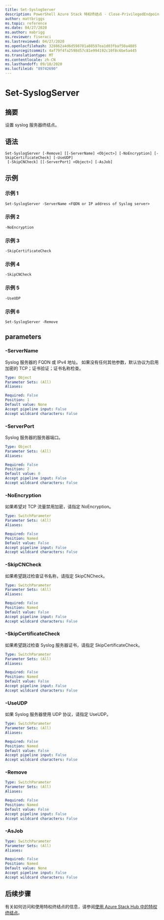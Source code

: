 ```yaml
---
title: Set-SyslogServer
description: PowerShell Azure Stack 特权终结点 - Close-PrivilegedEndpoint 参考
author: mattbriggs
ms.topic: reference
ms.date: 04/27/2020
ms.author: mabrigg
ms.reviewer: fiseraci
ms.lastreviewed: 04/27/2020
ms.openlocfilehash: 328862a4d6d598781a88597ea1d03fbaf50a4885
ms.sourcegitcommit: 4af79f4fa2598d57c81e994192c10f8c6be5a445
ms.translationtype: MT
ms.contentlocale: zh-CN
ms.lasthandoff: 09/10/2020
ms.locfileid: "89742690"
---
```

# <a name="set-syslogserver"></a>Set-SyslogServer

## <a name="synopsis"></a>摘要
设置 syslog 服务器终结点。

## <a name="syntax"></a>语法

```
Set-SyslogServer [-Remove] [[-ServerName] <Object>] [-NoEncryption] [-SkipCertificateCheck] [-UseUDP]
 [-SkipCNCheck] [[-ServerPort] <Object>] [-AsJob]
```


## <a name="examples"></a>示例

### <a name="example-1"></a>示例 1

```
Set-SyslogServer -ServerName <FQDN or IP address of Syslog server>
```

### <a name="example-2"></a>示例 2
```
-NoEncryption
```

### <a name="example-3"></a>示例 3
```
-SkipCertificateCheck
```

### <a name="example-4"></a>示例 4
```
-SkipCNCheck
```

### <a name="example-5"></a>示例 5
```
-UseUDP
```

### <a name="example-6"></a>示例 6
```
Set-SyslogServer -Remove
```

## <a name="parameters"></a>parameters

### <a name="-servername"></a>-ServerName
Syslog 服务器的 FQDN 或 IPv4 地址。
如果没有任何其他参数，默认协议为启用加密的 TCP；证书验证；证书名称检查。

```yaml
Type: Object
Parameter Sets: (All)
Aliases:

Required: False
Position: 1
Default value: None
Accept pipeline input: False
Accept wildcard characters: False
```

### <a name="-serverport"></a>-ServerPort
Syslog 服务器的服务器端口。

```yaml
Type: Object
Parameter Sets: (All)
Aliases:

Required: False
Position: 2
Default value: 0
Accept pipeline input: False
Accept wildcard characters: False
```

### <a name="-noencryption"></a>-NoEncryption
如果希望对 TCP 流量禁用加密，请指定 NoEncryption。

```yaml
Type: SwitchParameter
Parameter Sets: (All)
Aliases:

Required: False
Position: Named
Default value: False
Accept pipeline input: False
Accept wildcard characters: False
```

### <a name="-skipcncheck"></a>-SkipCNCheck
如果希望跳过检查证书名称，请指定 SkipCNCheck。

```yaml
Type: SwitchParameter
Parameter Sets: (All)
Aliases:

Required: False
Position: Named
Default value: False
Accept pipeline input: False
Accept wildcard characters: False
```

### <a name="-skipcertificatecheck"></a>-SkipCertificateCheck
如果希望跳过检查 Syslog 服务器证书，请指定 SkipCertificateCheck。

```yaml
Type: SwitchParameter
Parameter Sets: (All)
Aliases:

Required: False
Position: Named
Default value: False
Accept pipeline input: False
Accept wildcard characters: False
```

### <a name="-useudp"></a>-UseUDP
如果 Syslog 服务器使用 UDP 协议，请指定 UseUDP。

```yaml
Type: SwitchParameter
Parameter Sets: (All)
Aliases:

Required: False
Position: Named
Default value: False
Accept pipeline input: False
Accept wildcard characters: False
```

### <a name="-remove"></a>-Remove
 

```yaml
Type: SwitchParameter
Parameter Sets: (All)
Aliases:

Required: False
Position: Named
Default value: False
Accept pipeline input: False
Accept wildcard characters: False
```

### <a name="-asjob"></a>-AsJob


```yaml
Type: SwitchParameter
Parameter Sets: (All)
Aliases:

Required: False
Position: Named
Default value: None
Accept pipeline input: False
Accept wildcard characters: False
```

## <a name="next-steps"></a>后续步骤

有关如何访问和使用特权终结点的信息，请参阅[使用 Azure Stack Hub 中的特权终结点](../../operator/azure-stack-privileged-endpoint.md)。
